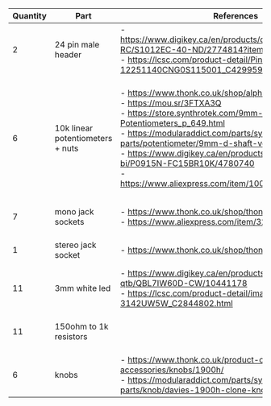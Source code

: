 | Quantity 	| Part                             	| References                                                                                                                                                                                                                                                                                                                                                                                                             	| Note                                                                                         	|
|----------	|----------------------------------	|------------------------------------------------------------------------------------------------------------------------------------------------------------------------------------------------------------------------------------------------------------------------------------------------------------------------------------------------------------------------------------------------------------------------	|----------------------------------------------------------------------------------------------	|
| 2        	| 24 pin male header               	| - https://www.digikey.ca/en/products/detail/PREC040SAAN-RC/S1012EC-40-ND/2774814?itemSeq=329481943<br>- https://lcsc.com/product-detail/Pin-Headers_JILN-12251140CNG0S115001_C429959.html                                                                                                                                                                                                                              	|                                                                                              	|
| 6        	| 10k linear potentiometers + nuts 	| - https://www.thonk.co.uk/shop/alpha-9mm-pots-dshaft/<br>- https://mou.sr/3FTXA3Q<br>- https://store.synthrotek.com/9mm-Vertical-Potentiometers_p_649.html<br>- https://modularaddict.com/parts/synth-diy-parts/potentiometer/9mm-d-shaft-vertical-potentiometers<br>- https://www.digikey.ca/en/products/detail/tt-electronics-bi/P0915N-FC15BR10K/4780740<br>- https://www.aliexpress.com/item/1005007005302931.html 	| Shaft should be minimum 15mm length.<br><br>Shaft shape will dictate what knobs you can use. 	|
| 7        	| mono jack sockets                	| - https://www.thonk.co.uk/shop/thonkiconn/<br>- https://www.aliexpress.com/item/32919567094.html                                                                                                                                                                                                                                                                                                                       	| The monos are black                                                                          	|
| 1        	| stereo jack socket               	| - https://www.thonk.co.uk/shop/thonkiconn/                                                                                                                                                                                                                                                                                                                                                                             	| The stereos are green                                                                        	|
| 11       	| 3mm white led                    	| - https://www.digikey.ca/en/products/detail/qt-brightek-qtb/QBL7IW60D-CW/10441178<br>- https://lcsc.com/product-detail/image/L-3142UW5W_C2844802.html                                                                                                                                                                                                                                                                  	| Any colour works                                                                             	|
| 11       	| 150ohm to 1k resistors           	|                                                                                                                                                                                                                                                                                                                                                                                                                        	| Depending on the power of the LEDs                                                           	|
| 6        	| knobs                            	| - https://www.thonk.co.uk/product-category/diy-accessories/knobs/1900h/<br>- https://modularaddict.com/parts/synth-diy-parts/knob/davies-1900h-clone-knobs                                                                                                                                                                                                                                                             	|                                                                                              	|
